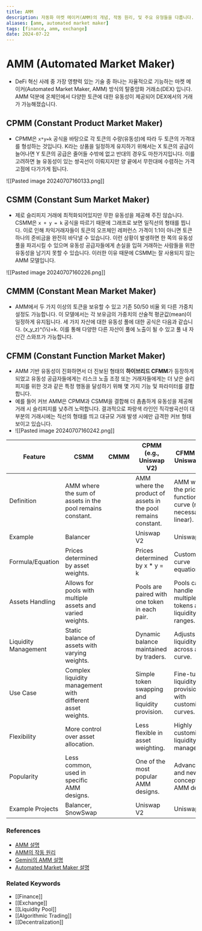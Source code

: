 ```yaml
---
title: AMM
description: 자동화 마켓 메이커(AMM)의 개념, 작동 원리, 및 주요 유형들을 다룹니다.
aliases: [amm, automated market maker]
tags: [finance, amm, exchange]
date: 2024-07-22
---
```

# AMM (Automated Market Maker)

- DeFi 혁신 사례 중 가장 영향력 있는 기술 중 하나는 자율적으로 기능하는 마켓 메이커(Automated Market Maker, AMM) 방식의 탈중앙화 거래소(DEX) 입니다. AMM 덕분에 온체인에서 다양한 토큰에 대한 유동성이 제공되어 DEX에서의 거래가 가능해졌습니다.

## CPMM (Constant Product Market Maker)

- CPMM은 `x*y=k` 공식을 바탕으로 각 토큰의 수량(유동성)에 따라 두 토큰의 가격대를 형성하는 것입니다. K라는 상품을 일정하게 유지하기 위해서는 X 토큰의 공급이 늘어나면 Y 토큰의 공급은 줄어들 수밖에 없고 반대의 경우도 마찬가지입니다. 이를 고려하면 늘 유동성이 있는 쌍곡선이 이뤄지지만 양 끝에서 무한대에 수렴하는 가격 고점에 다가가게 됩니다.

![[Pasted image 20240707160133.png]]

## CSMM (Constant Sum Market Maker)

- 제로 슬리피지 거래에 최적화되어있지만 무한 유동성을 제공해 주진 않습니다. CSMM은 `x + y = k` 공식을 따르기 때문에 그래프로 보면 일직선의 형태를 띕니다. 이로 인해 차익거래자들이 토큰의 오프체인 레퍼런스 가격이 1:1이 아니면 토큰 하나의 준비금을 완전히 바닥낼 수 있습니다. 이런 상황이 발생하면 한 쪽의 유동성 풀을 파괴시킬 수 있으며 유동성 공급자들에게 손실을 입혀 거래하는 사람들을 위한 유동성을 남기지 못할 수 있습니다. 이러한 이유 때문에 CSMM는 잘 사용되지 않는 AMM 모델입니다.

![[Pasted image 20240707160226.png]]

## CMMM (Constant Mean Market Maker)

- AMM에서 두 가지 이상의 토큰을 보유할 수 있고 기존 50/50 비율 외 다른 가중치 설정도 가능합니다. 이 모델에서는 각 보유금의 가중치의 산술적 평균값(mean)이 일정하게 유지됩니다. 세 가지 자산에 대한 유동성 풀에 대한 공식은 다음과 같습니다. (x_y_z)^(⅓)=k. 이를 통해 다양한 다른 자산이 풀에 노출이 될 수 있고 풀 내 자산간 스와프가 가능합니다.

## CFMM (Constant Function Market Maker)

- AMM 기반 유동성이 진화하면서 더 진보된 형태의 **하이브리드 CFMM**가 등장하게 되었고 유동성 공급자들에게는 리스크 노출 조정 또는 거래자들에게는 더 낮은 슬리피지를 위한 것과 같은 특정 행동을 달성하기 위해 몇 가지 기능 및 파라미터를 결합합니다.
- 예를 들어 커브 AMM은 CPMM과 CSMM을 결합해 더 촘촘하게 유동성을 제공해 거래 시 슬리피지를 낮추려 노력합니다. 결과적으로 파랑색 라인인 직각쌍곡선이 대부분의 거래시에는 직선의 형태를 띄고 대규모 거래 발생 시에만 급격한 커브 형태 보이고 있습니다.
- ![[Pasted image 20240707160242.png]]

| Feature              | CSMM                                                       | CMMM | CPMM (e.g., Uniswap V2)                                       | CFMM (e.g., Uniswap V3)                                             |
| -------------------- | ---------------------------------------------------------- | ---- | ------------------------------------------------------------- | ------------------------------------------------------------------- |
| Definition           | AMM where the sum of assets in the pool remains constant.  |      | AMM where the product of assets in the pool remains constant. | AMM where the pricing function is a curve (not necessarily linear). |
| Example              | Balancer                                                   |      | Uniswap V2                                                    | Uniswap V3                                                          |
| Formula/Equation     | Prices determined by asset weights.                        |      | Prices determined by x \* y = k                               | Customizable curve equation.                                        |
| Assets Handling      | Allows for pools with multiple assets and varied weights.  |      | Pools are paired with one token in each pair.                 | Pools can handle multiple tokens and liquidity ranges.              |
| Liquidity Management | Static balance of assets with varying weights.             |      | Dynamic balance maintained by traders.                        | Adjusts liquidity across a curve.                                   |
| Use Case             | Complex liquidity management with different asset weights. |      | Simple token swapping and liquidity provision.                | Fine-tuned liquidity provision with customizable curves.            |
| Flexibility          | More control over asset allocation.                        |      | Less flexible in asset weighting.                             | Highly customizable liquidity management.                           |
| Popularity           | Less common, used in specific AMM designs.                 |      | One of the most popular AMM designs.                          | Advanced and newer concept in AMM design.                           |
| Example Projects     | Balancer, SnowSwap                                         |      | Uniswap V2                                                    | Uniswap V3                                                          |

### References

- [AMM 설명](https://en.wikipedia.org/wiki/Automated_market_maker)
- [AMM의 작동 원리](https://www.investopedia.com/terms/a/automated-market-maker.asp)
- [Gemini의 AMM 설명](https://www.gemini.com/cryptopedia/search?query=amm)
- [Automated Market Maker 설명](https://blog.chain.link/automated-market-maker-amm-korean/)

### Related Keywords

- [[Finance]]
- [[Exchange]]
- [[Liquidity Pool]]
- [[Algorithmic Trading]]
- [[Decentralization]]
